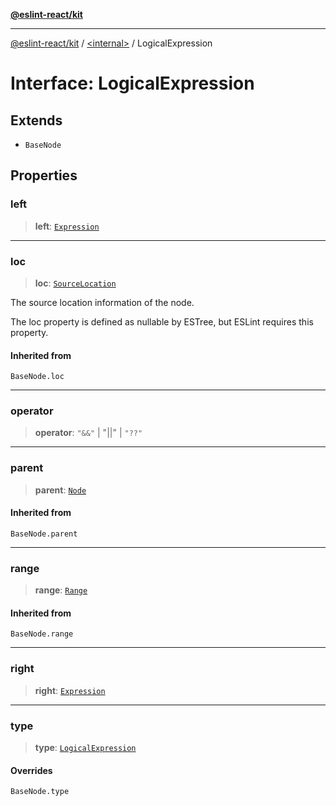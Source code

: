 [**@eslint-react/kit**](../../README.md)

***

[@eslint-react/kit](../../README.md) / [\<internal\>](../README.md) / LogicalExpression

# Interface: LogicalExpression

## Extends

- `BaseNode`

## Properties

### left

> **left**: [`Expression`](../type-aliases/Expression.md)

***

### loc

> **loc**: [`SourceLocation`](SourceLocation.md)

The source location information of the node.

The loc property is defined as nullable by ESTree, but ESLint requires this property.

#### Inherited from

`BaseNode.loc`

***

### operator

> **operator**: `"&&"` \| "\|\|" \| `"??"`

***

### parent

> **parent**: [`Node`](../type-aliases/Node.md)

#### Inherited from

`BaseNode.parent`

***

### range

> **range**: [`Range`](../type-aliases/Range.md)

#### Inherited from

`BaseNode.range`

***

### right

> **right**: [`Expression`](../type-aliases/Expression.md)

***

### type

> **type**: [`LogicalExpression`](../README.md#logicalexpression)

#### Overrides

`BaseNode.type`
